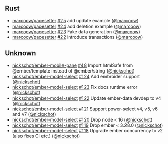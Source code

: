 ## Rust

- [marcoow/pacesetter] [#25](https://github.com/marcoow/pacesetter/pull/25) add
  update example ([@marcoow])
- [marcoow/pacesetter] [#24](https://github.com/marcoow/pacesetter/pull/24) add
  deletion example ([@marcoow])
- [marcoow/pacesetter] [#23](https://github.com/marcoow/pacesetter/pull/23) Fake
  data generation ([@marcoow])
- [marcoow/pacesetter] [#22](https://github.com/marcoow/pacesetter/pull/22)
  introduce transactions ([@marcoow])

## Unknown

- [nickschot/ember-mobile-pane]
  [#48](https://github.com/nickschot/ember-mobile-pane/pull/48) Import htmlSafe
  from @ember/template instead of @ember/string ([@nickschot])
- [nickschot/ember-model-select]
  [#124](https://github.com/nickschot/ember-model-select/pull/124) Add embroider
  support ([@nickschot])
- [nickschot/ember-model-select]
  [#123](https://github.com/nickschot/ember-model-select/pull/123) Fix docs
  runtime error ([@nickschot])
- [nickschot/ember-model-select]
  [#122](https://github.com/nickschot/ember-model-select/pull/122) Update
  ember-data devdep to v4 ([@nickschot])
- [nickschot/ember-model-select]
  [#121](https://github.com/nickschot/ember-model-select/pull/121) Support
  power-select v4, v5, v6 and v7 ([@nickschot])
- [nickschot/ember-model-select]
  [#120](https://github.com/nickschot/ember-model-select/pull/120) Drop node <
  16 ([@nickschot])
- [nickschot/ember-model-select]
  [#119](https://github.com/nickschot/ember-model-select/pull/119) Drop ember <
  3.28.0 ([@nickschot])
- [nickschot/ember-model-select]
  [#118](https://github.com/nickschot/ember-model-select/pull/118) Upgrade ember
  concurrency to v2 (also fixes CI etc.) ([@nickschot])

[@marcoow]: https://github.com/marcoow
[@nickschot]: https://github.com/nickschot
[marcoow/pacesetter]: https://github.com/marcoow/pacesetter
[nickschot/ember-mobile-pane]: https://github.com/nickschot/ember-mobile-pane
[nickschot/ember-model-select]: https://github.com/nickschot/ember-model-select
